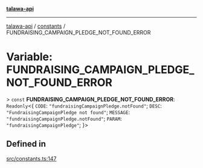 [**talawa-api**](../../README.md)

***

[talawa-api](../../modules.md) / [constants](../README.md) / FUNDRAISING\_CAMPAIGN\_PLEDGE\_NOT\_FOUND\_ERROR

# Variable: FUNDRAISING\_CAMPAIGN\_PLEDGE\_NOT\_FOUND\_ERROR

\> `const` **FUNDRAISING\_CAMPAIGN\_PLEDGE\_NOT\_FOUND\_ERROR**: `Readonly`\<\{ `CODE`: `"fundraisingCampaignPledge.notFound"`; `DESC`: `"FundraisingCampaignPledge not found"`; `MESSAGE`: `"fundraisingCampaignPledge.notFound"`; `PARAM`: `"fundraisingCampaignPledge"`; \}\>

## Defined in

[src/constants.ts:147](https://github.com/PalisadoesFoundation/talawa-api/blob/3a5276aff43f5de4f7fab3ec9683a420dcdc7a06/src/constants.ts#L147)
